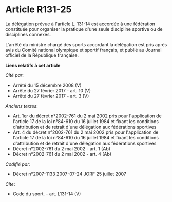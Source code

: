 # Article R131-25

La délégation prévue à l'article L. 131-14 est accordée à une fédération constituée pour organiser la pratique d'une seule
discipline sportive ou de disciplines connexes.

L'arrêté du ministre chargé des sports accordant la délégation est pris après avis du Comité national olympique et sportif
français, et publié au Journal officiel de la République française.

**Liens relatifs à cet article**

_Cité par_:

  - Arrêté du 15 décembre 2008 (V)
  - Arrêté du 27 février 2017 - art. 10 (V)
  - Arrêté du 27 février 2017 - art. 3 (V)

_Anciens textes_:

  - Art. 1er du décret n°2002-761 du 2 mai 2002 pris pour l'application de l'article 17 de la loi n°84-610 du 16 juillet 1984 et fixant les conditions d'attribution et de retrait d'une délégation aux fédérations sportives
  - Art. 4 du décret n°2002-761 du 2 mai 2002 pris pour l'application de l'article 17 de la loi n°84-610 du 16 juillet 1984 et fixant les conditions d'attribution et de retrait d'une délégation aux fédérations sportives
  - Décret n°2002-761 du 2 mai 2002 - art. 1 (Ab)
  - Décret n°2002-761 du 2 mai 2002 - art. 4 (Ab)

_Codifié par_:

  - Décret n°2007-1133 2007-07-24 JORF 25 juillet 2007

_Cite_:

  - Code du sport. - art. L131-14 (V)
